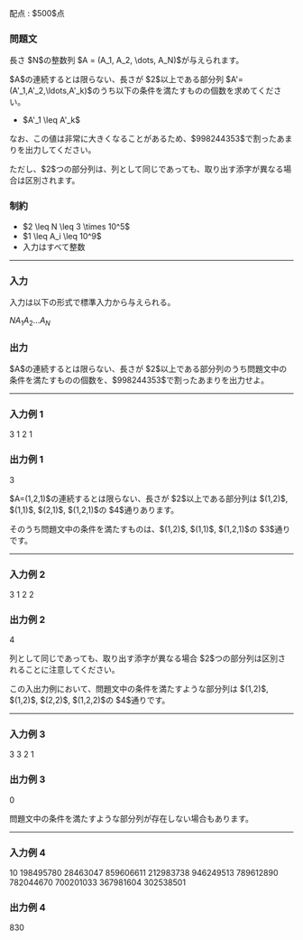 
<div>

<span>

<span>

<p>
配点 : $500$点
</p>

<div>

<section>

### **問題文**

<p>
長さ $N$の整数列 $A = (A_1, A_2, \dots, A_N)$が与えられます。
</p>

<p>
$A$の連続するとは限らない、長さが $2$以上である部分列 $A'=(A'_1,A'_2,\ldots,A'_k)$のうち以下の条件を満たすものの個数を求めてください。
</p>

<ul>

<li>
$A'_1 \leq A'_k$
</li>

</ul>

<p>
なお、この値は非常に大きくなることがあるため、$998244353$で割ったあまりを出力してください。
</p>

<p>
ただし、$2$つの部分列は、列として同じであっても、取り出す添字が異なる場合は区別されます。
</p>

</section>

</div>

<div>

<section>

### **制約**

<ul>

<li>
$2 \leq N \leq 3 \times 10^5$
</li>

<li>
$1 \leq A_i \leq 10^9$
</li>

<li>
入力はすべて整数
</li>

</ul>

</section>

</div>

---

<div>

<div>

<section>

### **入力**

<p>
入力は以下の形式で標準入力から与えられる。
</p>

<div>

$N$$A_1$$A_2$$\ldots$$A_N$
</div>

</section>

</div>

<div>

<section>

### **出力**

<p>
$A$の連続するとは限らない、長さが $2$以上である部分列のうち問題文中の条件を満たすものの個数を、$998244353$で割ったあまりを出力せよ。
</p>

</section>

</div>

</div>

---

<div>

<section>

### **入力例 1**

<div>

3
1 2 1

</div>

</section>

</div>

<div>

<section>

### **出力例 1**

<div>

3

</div>

<p>
$A=(1,2,1)$の連続するとは限らない、長さが $2$以上である部分列は $(1,2)$, $(1,1)$, $(2,1)$, $(1,2,1)$の $4$通りあります。
</p>

<p>
そのうち問題文中の条件を満たすものは、$(1,2)$, $(1,1)$, $(1,2,1)$の $3$通りです。
</p>

</section>

</div>

---

<div>

<section>

### **入力例 2**

<div>

3
1 2 2

</div>

</section>

</div>

<div>

<section>

### **出力例 2**

<div>

4

</div>

<p>
列として同じであっても、取り出す添字が異なる場合 $2$つの部分列は区別されることに注意してください。
</p>

<p>
この入出力例において、問題文中の条件を満たすような部分列は $(1,2)$, $(1,2)$, $(2,2)$, $(1,2,2)$の $4$通りです。
</p>

</section>

</div>

---

<div>

<section>

### **入力例 3**

<div>

3
3 2 1

</div>

</section>

</div>

<div>

<section>

### **出力例 3**

<div>

0

</div>

<p>
問題文中の条件を満たすような部分列が存在しない場合もあります。
</p>

</section>

</div>

---

<div>

<section>

### **入力例 4**

<div>

10
198495780 28463047 859606611 212983738 946249513 789612890 782044670 700201033 367981604 302538501

</div>

</section>

</div>

<div>

<section>

### **出力例 4**

<div>

830

</div>

</section>

</div>

</span>

</span>

</div>
